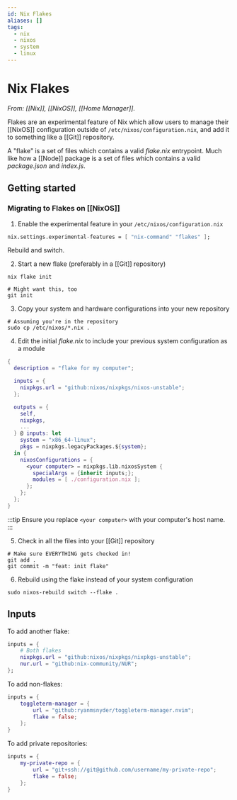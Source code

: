 ```yaml
---
id: Nix Flakes
aliases: []
tags:
  - nix
  - nixos
  - system
  - linux
---
```


# Nix Flakes

_From: [[Nix]], [[NixOS]], [[Home Manager]]._

Flakes are an experimental feature of Nix which allow users to manage their [[NixOS]] configuration outside of `/etc/nixos/configuration.nix`, and add it to something like a [[Git]] repository.

A "flake" is a set of files which contains a valid _flake.nix_ entrypoint.
Much like how a [[Node]] package is a set of files which contains a valid _package.json_ and _index.js_.

## Getting started

### Migrating to Flakes on [[NixOS]]

1. Enable the experimental feature in your `/etc/nixos/configuration.nix`

```nix
nix.settings.experimental-features = [ "nix-command" "flakes" ];
```

Rebuild and switch.

2. Start a new flake (preferably in a [[Git]] repository)

```shell
nix flake init

# Might want this, too
git init
```

3. Copy your system and hardware configurations into your new repository

```shell
# Assuming you're in the repository
sudo cp /etc/nixos/*.nix .
```

4. Edit the initial _flake.nix_ to include your previous system configuration as a module

```nix
{
  description = "flake for my computer";

  inputs = {
    nixpkgs.url = "github:nixos/nixpkgs/nixos-unstable";
  };

  outputs = {
    self,
    nixpkgs,
    ...
  } @ inputs: let
    system = "x86_64-linux";
    pkgs = nixpkgs.legacyPackages.${system};
  in {
    nixosConfigurations = {
      <your computer> = nixpkgs.lib.nixosSystem {
        specialArgs = {inherit inputs;};
        modules = [ ./configuration.nix ];
      };
    };
  };
}
```

:::tip
Ensure you replace `<your computer>` with your computer's host name.
:::

5. Check in all the files into your [[Git]] repository

```shell
# Make sure EVERYTHING gets checked in!
git add .
git commit -m "feat: init flake"
```

6. Rebuild using the flake instead of your system configuration

```shell
sudo nixos-rebuild switch --flake .
```

## Inputs

To add another flake:

```nix
inputs = {
    # Both flakes
    nixpkgs.url = "github:nixos/nixpkgs/nixpkgs-unstable";
    nur.url = "github:nix-community/NUR";
};
```

To add non-flakes:

```nix
inputs = {
    toggleterm-manager = {
        url = "github:ryanmsnyder/toggleterm-manager.nvim";
        flake = false;
    };
}
```

To add private repositories:

```nix
inputs = {
    my-private-repo = {
        url = "git+ssh://git@github.com/username/my-private-repo";
        flake = false;
    };
}
```

